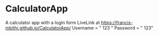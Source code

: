 # CalculatorApp
A calculator app with a login form
LiveLink at https://francis-mbithi.github.io/CalculatorApp/
Username = " 123 "
Password = " 123"
